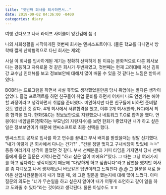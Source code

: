 ```yaml
---
title: "첫번째 회사를 퇴사하면서.."
date: 2019-09-02 04:36:00 -0400
categories: diary
---
```


여행 갔다오고 나서 라이프 사이클이 엉킨김에 씀 :)

나의 사회생활을 시작하게된 첫번째 회사는 엔씨소프트이다. (물론 학교를 다니면서 방학때 짧게 산학협력으로 다닌 회사는 제외)

사실 이 회사를 입사하게된 계기는 정확히 선택하게 된 이유는 문화적으로 다른 회사보다는 평등하고 자유로울 것 같은 회사가 두번째였고, 첫번째는 현재 고려대에 계신 김휘강 교수님 인터뷰를 보고 정보보안에 대해서 많이 배울 수 있을 것 같다는 느낌은 받아서였다. 

BOB라는 프로그램을 하면서 사실 휴학도 생각했었을만큼 당시 취업에는 별다른 생각이 없었다. 졸업 프로젝트를 하던 친구들이 취업 준비를 하면서 어차피 나도 언젠가는 해야할 과정이라고 생각하면서 취업을 준비했다. 미안하지만 다른 친구들에 비하면 준비랄 것도 없었던 것 같다. 4개 회사에서 서류합격을 했고, 이후 2개 회사(한화, NC)에서 최종 합격을 했다. 
한화S&C는 정보보안으로 지원했으나 네트워크 T.O로 합격을 했다. 연봉이라 네임밸류(정확히는 부모님의 자랑지수)를 보면 한화가 좋았지만 내가 하고 싶은 일은 정보보안이기 때문에 엔씨소프트로 최종 선택을 했다.

엔씨소프트 공채로 입사를 하고 연수를 끝내고 부서 배치를 받았을때는 정말 신기했다. "내가 이렇게 큰 회사에서 다니는 건가?" , "건물 정말 멋지고 구내식당이 맛있네 ㅋㅋ" 등등 여러가지 생각이 들었던 것 같다. 부서 선배분들과 커피 타임을 가지면서 당시 선배들에게 들은 질문은 기억나는건 "하고 싶은 일이 머에요?"였다.
그 때는 그냥 여러가지를 하고 싶다라는 생각이었기 때문에 "다양하게 하고 싶습니다"라고 답변을 했지만 회사를 좀 다녀보고 나서 생각해보니 바보같은 답변이라고 느껴진다 @.@
그 질문을 새로 들어온 신입사원분들에게 내가 했을 때, 왜 그런 질문을 했는지에 대해 많이 느꼈다. 아마 질문의 의도는 "너가 무슨일을 하고 싶은지 알아야 내가 어떻게 조언하고 같이 일을 하고 도와줄 수 있다"라는 것이라고 생각된다. 물론 아닐수도 ㅎㅎ


